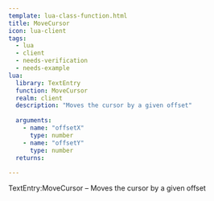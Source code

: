 ```yaml
---
template: lua-class-function.html
title: MoveCursor
icon: lua-client
tags:
  - lua
  - client
  - needs-verification
  - needs-example
lua:
  library: TextEntry
  function: MoveCursor
  realm: client
  description: "Moves the cursor by a given offset"
  
  arguments:
    - name: "offsetX"
      type: number
    - name: "offsetY"
      type: number
  returns:
    
---
```


<div class="lua__search__keywords">
TextEntry:MoveCursor &#x2013; Moves the cursor by a given offset
</div>
